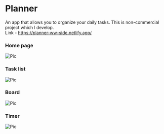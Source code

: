 # Planner

An app that allows you to organize your daily tasks. This is non-commercial project which I develop.  
Link - https://planner-ww-side.netlify.app/
### Home page
![Pic](https://images2.imgbox.com/71/06/EYLCx6AS_o.png)

### Task list
![Pic](https://images2.imgbox.com/db/d7/65Lj5R2R_o.png)

### Board
![Pic](https://images2.imgbox.com/d9/a0/da1LSLJl_o.png)

### Timer
![Pic](https://images2.imgbox.com/f4/f7/wBHZBJPk_o.png)